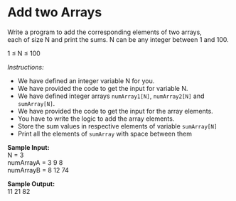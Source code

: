 # Add two Arrays

Write a program to add the corresponding elements of two arrays,  
each of size N and print the sums. N can be any integer between 1 and 100.  

1 ≤ N ≤ 100

*Instructions:*

* We have defined an integer variable N for you.
* We have provided the code to get the input for variable N.
* We have defined integer arrays `numArray1[N]`, `numArray2[N]` and `sumArray[N]`.
* We have provided the code to get the input for the array elements.
* You have to write the logic to add the array elements.
* Store the sum values in respective elements of variable `sumArray[N]`
* Print all the elements of `sumArray` with space between them

**Sample Input:**  
N = 3  
numArrayA = 3 9 8  
numArrayB = 8 12 74

**Sample Output:**  
11 21 82